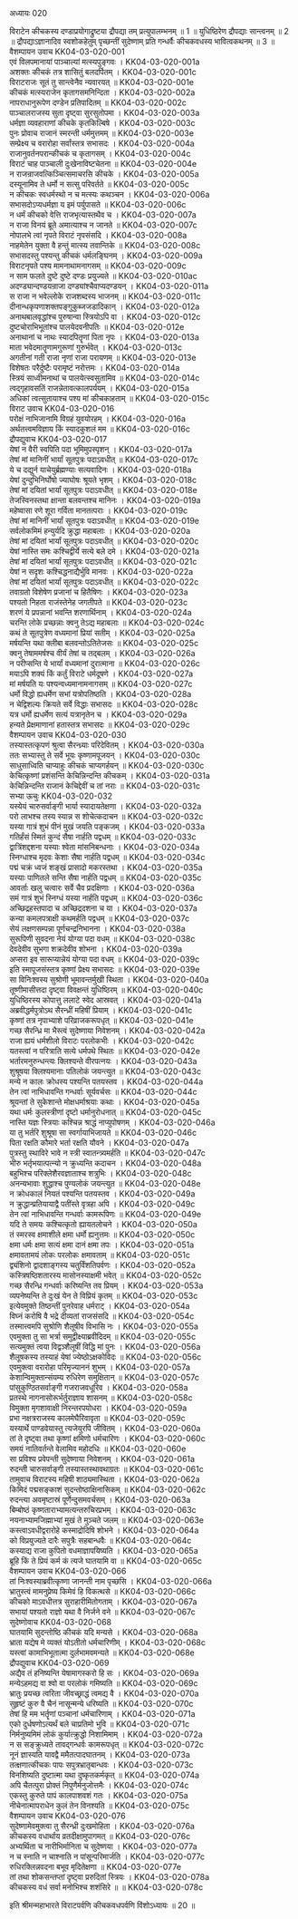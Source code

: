 अध्यायः 020

विराटेन कीचकस्य दण्डाप्रयोगाद्रुष्टया द्रौपद्या तम् प्रत्युपालम्भनम् ॥ 1 ॥ युधिष्ठिरेण द्रौपद्याः सान्त्वनम् ॥ 2 ॥ द्रौपद्याऽज्ञानादिव स्वशोकहेतुम् पृच्छन्तीं सुदेष्णाम् प्रति गन्धर्वैः कीचकवधस्य भावित्वकथनम् ॥ 3 ॥
वैशम्पायन उवाच 	KK04-03-020-001  
एवं विलपमानायां पाञ्चाल्यां मत्स्यपुङ्गवः ।	KK04-03-020-001a  
अशक्तः कीचकं तत्र शासितुं बलदर्पितम् ।	KK04-03-020-001c  
विराटराजः सूतं तु सान्त्वेनैव न्यवारयत् ॥ 	KK04-03-020-001e  
कीचकं मत्स्यराजेन कृतागसमनिन्दिता ।	KK04-03-020-002a  
नापराधानुरूपेण दण्डेन प्रतिपादितम् ॥ 	KK04-03-020-002c  
पाञ्चालराजस्य सुता दृष्ट्वा सुरसुतोपमा ।	KK04-03-020-003a  
धर्मज्ञा व्यवहाराणां कीचके कृतकिल्बिषे ।	KK04-03-020-003c  
पुनः प्रोवाच राजानं स्मरन्ती धर्ममुत्तमम् ॥ 	KK04-03-020-003e  
सम्प्रेक्ष्य च वरारोहा सर्वांस्तत्र सभासदः ।	KK04-03-020-004a  
राजानुवर्तनपरान्कीचकं च कृतागसम् ।	KK04-03-020-004c  
विराटं चाह पाञ्चाली दुःखेनाविष्टचेतना ॥	KK04-03-020-004e  
न राजन्राजवत्किञ्चित्समाचरसि कीचके ।	KK04-03-020-005a  
दस्यूनामिव ते धर्मो न सत्सु परिवर्तते ॥ 	KK04-03-020-005c  
न कीचकः स्वधर्मस्थो न च मत्स्यः कथञ्चन ।	KK04-03-020-006a  
सभासदोऽप्यधर्मज्ञा य इमं पर्युपासते ॥	KK04-03-020-006c  
न धर्मं कीचको वेत्ति राजभृत्यास्तथैव च ।	KK04-03-020-007a  
न राजा विनयं ब्रूते अमात्याश्च न जानते ॥ 	KK04-03-020-007c  
नोपालभे त्वां नृपते विराटं नृपसंसदि ।	KK04-03-020-008a  
नाहमेतेन युक्ता वै हन्तुं मात्स्य तवान्तिके ॥ 	KK04-03-020-008c  
सभासदस्तु पश्यन्तु कीचकं धर्मलङ्घिनम् ।	KK04-03-020-009a  
विराटनृपते पश्य मामनाथामनागसम् ॥ 	KK04-03-020-009c  
न साम फलते दुष्टे दुष्टे दण्डः प्रयुज्यते ॥ 	KK04-03-020-010ac  
अदण्ड्यान्दण्डयन्राजा दण्ड्यांश्चैवाप्यदण्डयन् ।	KK04-03-020-011a  
स राजा न भवेल्लोके राजशब्दस्य भाजनम् ॥ 	KK04-03-020-011c  
दीनान्धकृपणाशक्तपङ्गुकुब्जजडादिकान् ।	KK04-03-020-012a  
अनाथबालवृद्धांश्च पुरुषान्वा स्त्रियोऽपि वा ।	KK04-03-020-012c  
दुष्टचोराभिभूतांश्च पालयेदवनीपतिः ॥ 	KK04-03-020-012e  
अनाथानां च नाथः स्यादपितॄणां पिता नृपः ।	KK04-03-020-013a  
माता भवेदमातॄणामगुरूणां गुरुर्भवेत् ।	KK04-03-020-013c  
अगतीनां गती राजा नृणां राजा परायणम् ॥	KK04-03-020-013e  
विशेषतः परैर्दुष्टैः परामृष्टं नरोत्तमः ।	KK04-03-020-014a  
स्त्रियं साध्वीमनाथां च पालयेत्स्वसुतामिव ॥ 	KK04-03-020-014c  
त्वद्गृहावसतिं राजन्नेतावत्कालपर्ययम् ।	KK04-03-020-015a  
अधिकां त्वत्सुतायाश्च पश्य मां कीचकाहताम् ॥ 	KK04-03-020-015c  
विराट उवाच 	KK04-03-020-016  
परोक्षं नाभिजानामि विग्रहं युवयोरहम् ।	KK04-03-020-016a  
अर्थतत्त्वमविज्ञाय किं स्यादकुशलं मम ॥ 	KK04-03-020-016c  
द्रौपद्युवाच 	KK04-03-020-017  
येषां न वैरी स्वपिति पदा भूमिमुपस्पृशन् ।	KK04-03-020-017a  
तेषां मां मानिनीं भार्यां सूतपुत्रः पदाऽवधीत् ॥ 	KK04-03-020-017c  
ये च दद्युर्न याचेयुर्ब्रह्मण्याः सत्यवादिनः ।	KK04-03-020-018a  
येषां दुन्दुभिनिर्घोषो ज्याघोषः श्रूयते भृशम् ।	KK04-03-020-018c  
तेषां मां दयितां भार्यां सूतपुत्रः पदाऽवधीत् ॥ 	KK04-03-020-018e  
तेजस्विनस्तथा क्षान्ता बलवन्तश्च मानिनः ।	KK04-03-020-019a  
महेष्वासा रणे शूरा गर्विता मानतत्पराः ।	KK04-03-020-019c  
तेषां मां मानिनीं भार्यां सूतपुत्रः पदाऽवधीत् ॥ 	KK04-03-020-019e  
सर्वलोकमिमं हन्युर्यदि क्रुद्धा महाबलाः ।	KK04-03-020-020a  
तेषां मां दयितां भार्यां सूतपुत्रः पदाऽवधीत् ॥ 	KK04-03-020-020c  
येषां नास्ति समः कश्चिद्वीर्ये सत्ये बले दमे ।	KK04-03-020-021a  
तेषां मां दयितां भार्यां सूतपुत्रः पदाऽवधीत् ॥ 	KK04-03-020-021c  
येषां न सदृशः कश्चिद्धनाद्यैर्भुवि मानवः ।	KK04-03-020-022a  
तेषां मां दयितां भार्यां सूतपुत्रः पदाऽवधीत् ॥ 	KK04-03-020-022c  
तवाग्रतो विशेषेण प्रजानां च हितैषिणः ।	KK04-03-020-023a  
पश्यतो निहता राजंस्तेनेह जगतीपते ॥ 	KK04-03-020-023c  
शरणं ये प्रपन्नानां भवन्ति शरणार्थिनाम् ।	KK04-03-020-024a  
चरन्ति लोके प्रच्छन्नाः क्वनु तेऽद्य महाबलाः ॥ 	KK04-03-020-024c  
कथं ते सूतपुत्रेण वध्यमानां प्रियां सतीम् ।	KK04-03-020-025a  
मर्षयन्ति यथा क्लीबा बलवन्तोऽतितेजसः ॥ 	KK04-03-020-025c  
क्वनु तेषाममर्षश्च वीर्यं तेषां च तद्बलम् ।	KK04-03-020-026a  
न परीप्सन्ति ये भार्यां वध्यमानां दुरात्माना ॥ 	KK04-03-020-026c  
मयाऽपि शक्यं किं कर्तुं विराटे धर्मदूषणे ।	KK04-03-020-027a  
मां मर्षयति यः पश्यन्वध्यमानामनागसम् ॥ 	KK04-03-020-027c  
धर्मो विद्धो ह्यधर्मेण सभां यत्रोपतिष्ठति ।	KK04-03-020-028a  
न चेद्विशल्यः क्रियते सर्वे विद्धाः सभासदः ॥	KK04-03-020-028c  
यत्र धर्मो ह्यधर्मेण सत्यं यत्रानृतेन च ।	KK04-03-020-029a  
हन्यते प्रेक्षमाणानां हतास्तत्र सभासदः ॥ 	KK04-03-020-029c  
वैशम्पायन उवाच 	KK04-03-020-030  
तस्यास्तत्कृपणं श्रुत्वा सैरन्ध्र्याः परिदेवितम् ।	KK04-03-020-030a  
ततः सभ्यास्तु ते सर्वे भूयः कृष्णामपूजयन् ।	KK04-03-020-030c  
साधुसाध्विति चाप्याहुः कीचकं चाप्यगर्हयन् ॥	KK04-03-020-030c  
केचित्कृष्णां प्रशंसन्ति केचिन्निन्दन्ति कीचकम् ।	KK04-03-020-031a  
केचिन्निन्दन्ति राजानं केचिद्देवीं च तां नराः ॥ 	KK04-03-020-031c  
सभ्या ऊचुः 	KK04-03-020-032  
यस्येयं चारुसर्वाङ्गी भार्या स्यादायतेक्षणा ।	KK04-03-020-032a  
परो लाभश्च तस्य स्यान्न स शोचेत्कदाचन ॥ 	KK04-03-020-032c  
यस्या गात्रं शुभं पीनं मुखं जयति पङ्कजम् ।	KK04-03-020-033a  
गतिर्हंसं स्मितं कुन्दं सैषा नार्हति पद्वधम् ॥ 	KK04-03-020-033c  
द्वात्रिंशद्दशना यस्याः श्वेता मांसनिबन्धनाः ।	KK04-03-020-034a  
स्निग्धाश्च मृदवः केशाः सैषा नार्हति पद्वधम् ॥ 	KK04-03-020-034c  
पद्मं चक्रं ध्वजं शङ्खं प्रासादो मकरस्तथा ।	KK04-03-020-035a  
यस्याः पाणितले सन्ति सैषा नार्हति पद्वधम् ॥ 	KK04-03-020-035c  
आवर्ताः खलु चत्वारः सर्वे चैव प्रदक्षिणाः ।	KK04-03-020-036a  
समं गात्रं शुभं स्निग्धं यस्या नार्हति पद्वधम् ॥ 	KK04-03-020-036c  
अच्छिद्रहस्तपादा च अच्छिद्रदशना च या ।	KK04-03-020-037a  
कन्या कमलपत्राक्षी कथमर्हति पद्वधम् ॥ 	KK04-03-020-037c  
सेयं लक्षणसम्पन्ना पूर्णचन्द्रनिभानना ।	KK04-03-020-038a  
सुरूपिणी सुवदना नेयं योग्या पदा वधम् ॥ 	KK04-03-020-038c  
देवदेवीव सुभगा शक्रदेवीव शोभना ।	KK04-03-020-039a  
अप्सरा इव सारूप्यान्नेयं योग्या पदा वधम् ॥ 	KK04-03-020-039c  
इति स्मापूजसंस्तत्र कृष्णां प्रेक्ष्य सभासदः ॥ 	KK04-03-020-039e  
सा विनिःश्वस्य सुश्रोणी भूमावन्तर्मुखी स्थिता ।	KK04-03-020-040a  
तूष्णीमासीत्तदा दृष्ट्वा विवक्षन्तं युधिष्ठिरम् ॥ 	KK04-03-020-040c  
युधिष्ठिरस्य कोपात्तु ललाटे स्वेद आस्रवत् ।	KK04-03-020-041a  
अब्रवीद्धर्मपुत्रोऽथ सैरन्ध्रीं महिषीं प्रियाम् ।	KK04-03-020-041c  
कृष्णां तत्र नृपाभ्याशे परिव्राजकरूपधृत् ॥ 	KK04-03-020-041e  
गच्छ सैरन्ध्रि मा भैस्त्वं सुदेष्णाया निवेशनम् ।	KK04-03-020-042a  
राजा ह्ययं धर्मशीलो विराटः परलोकभीः ।	KK04-03-020-042c  
यतस्त्वां न परित्राति सत्ये धर्मपथे स्थितः ॥ 	KK04-03-020-042e  
भर्तारमनुरुन्धन्त्यः क्लिश्यन्ते वीरपत्नयः ।	KK04-03-020-043a  
शुश्रूषया क्लिश्यमानाः पतिलोकं जयन्त्युत ॥ 	KK04-03-020-043c  
मन्ये न कालः क्रोधस्य पश्यन्ति पतयस्तव ।	KK04-03-020-044a  
तेन त्वां नाभिधावन्ति गन्धर्वाः सूर्यवर्चसः ॥ 	KK04-03-020-044c  
श्रूयन्तां ते सुकेशान्ते मोक्षधर्माश्रयाः कथाः ।	KK04-03-020-045a  
यथा धर्मः कुलस्त्रीणां दृष्टो धर्मानुरोधनात् ॥ 	KK04-03-020-045c  
नास्ति यज्ञः स्त्रियाः कश्चिन्न श्राद्धं नाप्युपोषणम् ।	KK04-03-020-046a  
या तु भर्तरि शुश्रूषा सा स्वर्गायाभिजायते ॥ 	KK04-03-020-046c  
पिता रक्षति कौमारे भर्ता रक्षति यौवने ।	KK04-03-020-047a  
पुत्रस्तु स्थाविरे भावे न स्त्री स्वातन्त्र्यमर्हति ॥ 	KK04-03-020-047c  
भीरु भर्तृभयात्पत्न्यो न क्रुध्यन्ति कदाचन ।	KK04-03-020-048a  
बहुभिश्च परिक्लेशैरवज्ञाताश्च शत्रुभिः ।	KK04-03-020-048c  
अनन्यभावाः शुद्धाश्च पुण्यलोकं जयन्त्युत ॥ 	KK04-03-020-048e  
न क्रोधकालं नियतं पश्यन्ति पतयस्तव ।	KK04-03-020-049a  
न क्रुद्धान्प्रतियायाद्वै पतींस्ते वृत्रहा अपि ।	KK04-03-020-049c  
तेन त्वां नाभिधावन्ति गन्धर्वाः कामरूपिणः ॥ 	KK04-03-020-049e  
यदि ते समयः कश्चित्कृतो ह्यायतलोचने ।	KK04-03-020-050a  
तं स्मरस्व क्षमाशीले क्षमा धर्मो ह्यनुत्तमः ॥ 	KK04-03-020-050c  
क्षमा धर्मः क्षमा सत्यं क्षमा दानं क्षमा तपः ।	KK04-03-020-051a  
क्षमावतामयं लोकः परलोकः क्षमावताम् ॥ 	KK04-03-020-051c  
द्व्यंशिनो द्वादशाङ्गस्य चतुर्विंशतिपर्वणः ।	KK04-03-020-052a  
कस्त्रिषष्ठिशतारस्य मासोनस्याक्षमी भवेत् ॥	KK04-03-020-052c  
गच्छ सैरन्ध्रि गन्धर्वाः करिष्यन्ति तव प्रियम् ।	KK04-03-020-053a  
व्यपनेष्यन्ति ते दुःखं येन ते विप्रियं कृतम् ॥ 	KK04-03-020-053c  
इत्येवमुक्ते तिष्ठन्तीं पुनरेवाह धर्मराट् ।	KK04-03-020-054a  
विघ्नं करोषि वै भद्रे दीव्यतां राजसंसदि ॥ 	KK04-03-020-054c  
तस्मात्त्वमपि सुश्रोणि शैलूषीव विभासि नः ।	KK04-03-020-055a  
एवमुक्ता तु सा भर्त्रा समुद्वीक्ष्याब्रवीदिदम् ॥ 	KK04-03-020-055c  
सत्यमुक्तं त्वया विद्वञ्शैलूषीं विद्धि मां पुनः ।	KK04-03-020-056a  
शैलूषकस्य तस्याहं येषां ज्येष्ठोऽक्षकोविदः ॥ 	KK04-03-020-056c  
एवमुक्त्वा वरारोहा परिमृज्याननं शुभम् ।	KK04-03-020-057a  
केशान्विमुक्तान्संयम्य रुधिरेण समुक्षितान् ॥ 	KK04-03-020-057c  
पांसुकुण्ठितसर्वाङ्गी गजराजवधूरिव ।	KK04-03-020-058a  
प्रतस्थे नागनासोरूर्भर्तुराज्ञाय शासनम् ॥ 	KK04-03-020-058c  
विमुक्ता मृगशावाक्षी निरन्तरपयोधरा ।	KK04-03-020-059a  
प्रभा नक्षत्रराजस्य कालमेघैरिवावृता ॥ 	KK04-03-020-059c  
यस्यार्थे पाण्डवेयास्तु त्यजेयुरपि जीवितम् ।	KK04-03-020-060a  
तां ते दृष्ट्वा तथा कृष्णां क्षमिणो धर्मचारिणः ।	KK04-03-020-060c  
समयं नातिवर्तन्ते वेलामिव महोदधिः ॥ 	KK04-03-020-060e  
सा प्रविश्य प्रवेपन्ती सुदेष्णाया निवेशनम् ।	KK04-03-020-061a  
रुदन्ती चारुसर्वाङ्गी तस्यास्तस्थावथाग्रतः ॥	KK04-03-020-061c  
तामुवाच विराटस्य महिषी शाठ्यमास्थिता ।	KK04-03-020-062a  
किमिदं पद्मसङ्काशं सुदन्तोष्ठाक्षिनासिकम् ॥ 	KK04-03-020-062c  
रुदन्त्या अवमृष्टास्रं पूर्णेन्दुसमवर्चसम् ।	KK04-03-020-063a  
बिम्बोष्ठं कृष्णताराभ्यामत्यन्तरुचिरप्रभम् ।	KK04-03-020-063c  
नयनाभ्यामजिह्माभ्यां मुखं ते मुञ्चते जलम् ॥ 	KK04-03-020-063e  
कस्त्वाऽवधीद्वरारोहे कस्माद्रोदिषि शोभने ।	KK04-03-020-064a  
को विप्रयुज्यते दारैः सपुत्रैः सहबान्धवैः ॥	KK04-03-020-064c  
कस्याद्य राजा कुपितो वधमाज्ञापयिष्यति ।	KK04-03-020-065a  
ब्रूहि किं ते प्रियं कर्म कं त्यजे घातयामि वा ॥	KK04-03-020-065c  
वैशम्पायन उवाच 	KK04-03-020-066  
तां निःश्वस्याब्रवीत्कृष्णा जानन्ती नाम पृच्छसि ।	KK04-03-020-066a  
भ्रातुस्त्वं मामनुप्रेष्य किमेवं हि विकत्थसे ॥ 	KK04-03-020-066c  
कीचको माऽवधीत्तत्र सुराहारीमितोगताम् ।	KK04-03-020-067a  
सभायां पश्यतो राज्ञो यथा वै निर्जने वने ॥ 	KK04-03-020-067c  
सुदेष्णोवाच 	KK04-03-020-068  
घातयामि सुदन्तोष्ठि कीचकं यदि मन्यसे ।	KK04-03-020-068a  
भ्राता यद्येष मे व्यक्तं योऽतीतो धर्मचारिणीम् ।	KK04-03-020-068c  
यस्त्वां कामाभिभूतात्मा दुर्लभामवमन्यते ॥	KK04-03-020-068e  
द्रौपद्युवाच 	KK04-03-020-069  
अद्यैव तं हनिष्यन्ति येषामागस्करो हि सः ।	KK04-03-020-069a  
मन्येऽहमद्य वा श्वो वा परलोकं गमिष्यति ॥ 	KK04-03-020-069c  
भ्रातुः प्रयच्छ त्वरिता जीवच्छ्राद्धं त्वमद्य वै ।	KK04-03-020-070a  
सुहृष्टं कुरु वै चैनं नासून्मन्ये धरिष्यति ॥ 	KK04-03-020-070c  
तेषां हि मम भर्तॄणां पञ्चानां धर्मचारिणाम् ।	KK04-03-020-071a  
एको दुर्धषणोऽत्यर्थं बले चाप्रतिमो भुवि ॥ 	KK04-03-020-071c  
निर्मनुष्यमिमं लोकं कुर्यात्क्रुद्धो निशामिमाम् ।	KK04-03-020-072a  
न स सङ्क्रुध्यते तावद्गन्धर्वः कामरूपधृत् ॥ 	KK04-03-020-072c  
नूनं ज्ञास्यति यावद्वै ममैतत्पादघातनम् ।	KK04-03-020-073a  
तत्क्षणात्कीचकः पापः सपुत्रभ्रातृबान्धवः ।	KK04-03-020-073c  
विनशिष्यति दुष्टात्मा यथा दुष्कृतकर्मकृत् ॥	KK04-03-020-074a  
अपि चैतत्पुरा प्रोक्तं निपुणैर्मनुजोत्तमैः ।	KK04-03-020-074c  
एकस्तु कुरुते पापं कालपाशवशं गतः ।	KK04-03-020-075a  
नीचेनात्मापराधेन कुलं तेन विनश्यति ॥ 	KK04-03-020-075c  
वैशम्पायन उवाच 	KK04-03-020-076  
सुदेष्णामेवमुक्त्वा तु सैरन्ध्री दुःखमोहिता ।	KK04-03-020-076a  
कीचकस्य वधार्थाय व्रतदीक्षामुपागमत् ॥ 	KK04-03-020-076c  
अभ्यर्थिता च नारीभिर्मानिता च सुदेष्णया ।	KK04-03-020-077a  
न च स्नाति न चाश्नाति न पांसून्परिमार्जति ।	KK04-03-020-077c  
रुधिरक्लिन्नवदना बभूव मृदितेक्षणा ॥	KK04-03-020-077e  
तां तथा शोकसन्तप्तां दृष्ट्वा प्ररुदितां स्त्रियः ।	KK04-03-020-078a  
कीचकस्य वधं सर्वा मनोभिश्च शशंसिरे ॥ ॥	KK04-03-020-078c  

इति श्रीमन्महाभारते विराटपर्वणि कीचकवधपर्वणि विंशोऽध्यायः ॥ 20 ॥
